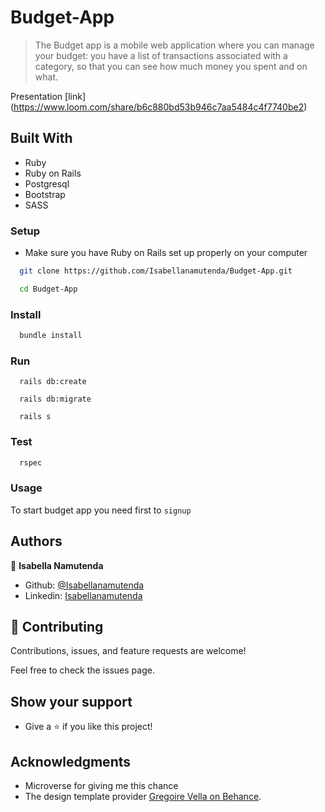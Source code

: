 # Budget-App
> The Budget app is a mobile web application where you can manage your budget: you have a list of transactions associated with a category, so that you can see how much money you spent and on what.

Presentation [link]
(https://www.loom.com/share/b6c880bd53b946c7aa5484c4f7740be2)
## Built With

- Ruby
- Ruby on Rails
- Postgresql
- Bootstrap
- SASS

### Setup

- Make sure you have Ruby on Rails set up properly on your computer

``` sh 
  git clone https://github.com/Isabellanamutenda/Budget-App.git
``` 
``` sh 
  cd Budget-App
```

### Install

```sh
  bundle install
```

### Run

```
  rails db:create
```

```
  rails db:migrate
```

```
  rails s
```

### Test

```sh
  rspec
```
### Usage

To start budget app you need first to `signup`

## Authors


👤 **Isabella Namutenda**

-   Github: [@Isabellanamutenda](https://github.com/Isabellanamutenda)
-   Linkedin: [Isabellanamutenda](https://www.linkedin.com/in/isabella-namutenda/)

## 🤝 Contributing

Contributions, issues, and feature requests are welcome!

Feel free to check the issues page.
## Show your support

- Give a ⭐️ if you like this project!




## Acknowledgments

- Microverse for giving me this chance
- The design template provider [Gregoire Vella on Behance](https://www.behance.net/gregoirevella).